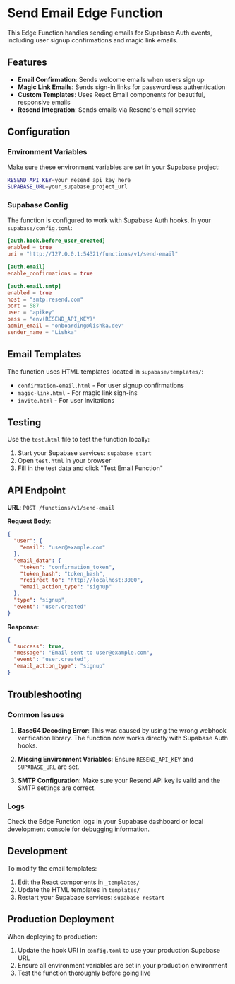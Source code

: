 # Send Email Edge Function

This Edge Function handles sending emails for Supabase Auth events, including user signup confirmations and magic link emails.

## Features

- **Email Confirmation**: Sends welcome emails when users sign up
- **Magic Link Emails**: Sends sign-in links for passwordless authentication
- **Custom Templates**: Uses React Email components for beautiful, responsive emails
- **Resend Integration**: Sends emails via Resend's email service

## Configuration

### Environment Variables

Make sure these environment variables are set in your Supabase project:

```bash
RESEND_API_KEY=your_resend_api_key_here
SUPABASE_URL=your_supabase_project_url
```

### Supabase Config

The function is configured to work with Supabase Auth hooks. In your `supabase/config.toml`:

```toml
[auth.hook.before_user_created]
enabled = true
uri = "http://127.0.0.1:54321/functions/v1/send-email"

[auth.email]
enable_confirmations = true

[auth.email.smtp]
enabled = true
host = "smtp.resend.com"
port = 587
user = "apikey"
pass = "env(RESEND_API_KEY)"
admin_email = "onboarding@lishka.dev"
sender_name = "Lishka"
```

## Email Templates

The function uses HTML templates located in `supabase/templates/`:

- `confirmation-email.html` - For user signup confirmations
- `magic-link.html` - For magic link sign-ins
- `invite.html` - For user invitations

## Testing

Use the `test.html` file to test the function locally:

1. Start your Supabase services: `supabase start`
2. Open `test.html` in your browser
3. Fill in the test data and click "Test Email Function"

## API Endpoint

**URL**: `POST /functions/v1/send-email`

**Request Body**:

```json
{
  "user": {
    "email": "user@example.com"
  },
  "email_data": {
    "token": "confirmation_token",
    "token_hash": "token_hash",
    "redirect_to": "http://localhost:3000",
    "email_action_type": "signup"
  },
  "type": "signup",
  "event": "user.created"
}
```

**Response**:

```json
{
  "success": true,
  "message": "Email sent to user@example.com",
  "event": "user.created",
  "email_action_type": "signup"
}
```

## Troubleshooting

### Common Issues

1. **Base64 Decoding Error**: This was caused by using the wrong webhook verification library. The function now works directly with Supabase Auth hooks.

2. **Missing Environment Variables**: Ensure `RESEND_API_KEY` and `SUPABASE_URL` are set.

3. **SMTP Configuration**: Make sure your Resend API key is valid and the SMTP settings are correct.

### Logs

Check the Edge Function logs in your Supabase dashboard or local development console for debugging information.

## Development

To modify the email templates:

1. Edit the React components in `_templates/`
2. Update the HTML templates in `templates/`
3. Restart your Supabase services: `supabase restart`

## Production Deployment

When deploying to production:

1. Update the hook URI in `config.toml` to use your production Supabase URL
2. Ensure all environment variables are set in your production environment
3. Test the function thoroughly before going live
